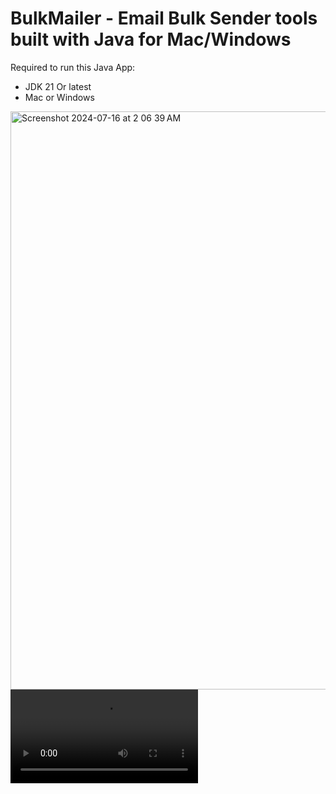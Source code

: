 <h1>BulkMailer - Email Bulk Sender tools built with Java for Mac/Windows</h1>
<p>Required to run this Java App:</p>
<ul>
  <li>JDK 21 Or latest</li>
  <li>Mac or Windows</li>
</ul>
<img width="925" alt="Screenshot 2024-07-16 at 2 06 39 AM" src="https://github.com/user-attachments/assets/c2528af1-327d-4803-af60-7f10767ec14b">
<video src="https://github.com/user-attachments/assets/b237c26c-12ce-4248-be6f-e25950847b2b"></video>
<br>
